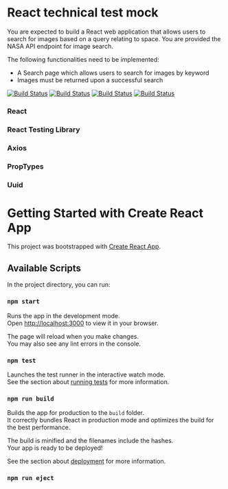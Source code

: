 # React technical test mock
You are expected to build a React web application that allows users to search for images based on a query relating to space. You are provided the NASA API endpoint for image search.

The following functionalities need to be implemented:
- A Search page which allows users to search for images by keyword
- Images must be returned upon a successful search

[![Build Status](https://img.shields.io/badge/UFOs-We%20are%20not%20alone-green)](https://github.com/eriqabonie/) 
[![Build Status](https://img.shields.io/github/issues/eriqabonie/tech-test)](https://github.com/eriqabonie/) [![Build Status](https://img.shields.io/github/forks/eriqabonie/tech-test)](https://github.com/eriqabonie/) [![Build Status](https://img.shields.io/github/stars/eriqabonie/tech-test)](https://github.com/eriqabonie/)

### React
### React Testing Library
### Axios
### PropTypes
### Uuid


# Getting Started with Create React App

This project was bootstrapped with [Create React App](https://github.com/facebook/create-react-app).

## Available Scripts

In the project directory, you can run:

### `npm start`

Runs the app in the development mode.\
Open [http://localhost:3000](http://localhost:3000) to view it in your browser.

The page will reload when you make changes.\
You may also see any lint errors in the console.

### `npm test`

Launches the test runner in the interactive watch mode.\
See the section about [running tests](https://facebook.github.io/create-react-app/docs/running-tests) for more information.

### `npm run build`

Builds the app for production to the `build` folder.\
It correctly bundles React in production mode and optimizes the build for the best performance.

The build is minified and the filenames include the hashes.\
Your app is ready to be deployed!

See the section about [deployment](https://facebook.github.io/create-react-app/docs/deployment) for more information.

### `npm run eject`


